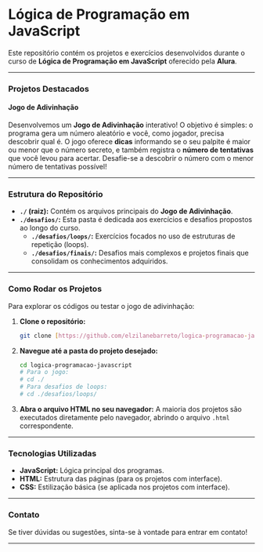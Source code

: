 # Lógica de Programação em JavaScript

Este repositório contém os projetos e exercícios desenvolvidos durante o curso de **Lógica de Programação em JavaScript** oferecido pela **Alura**.

---

### Projetos Destacados

#### Jogo de Adivinhação

Desenvolvemos um **Jogo de Adivinhação** interativo! O objetivo é simples: o programa gera um número aleatório e você, como jogador, precisa descobrir qual é. O jogo oferece **dicas** informando se o seu palpite é maior ou menor que o número secreto, e também registra o **número de tentativas** que você levou para acertar. Desafie-se a descobrir o número com o menor número de tentativas possível!

---

### Estrutura do Repositório

* **`./` (raiz):** Contém os arquivos principais do **Jogo de Adivinhação**.
* **`./desafios/`:** Esta pasta é dedicada aos exercícios e desafios propostos ao longo do curso.
    * **`./desafios/loops/`:** Exercícios focados no uso de estruturas de repetição (loops).
    * **`./desafios/finais/`:** Desafios mais complexos e projetos finais que consolidam os conhecimentos adquiridos.

---

### Como Rodar os Projetos

Para explorar os códigos ou testar o jogo de adivinhação:

1.  **Clone o repositório:**
    ```bash
    git clone [https://github.com/elzilanebarreto/logica-programacao-javascript.git](https://github.com/elzilanebarreto/logica-programacao-javascript.git)
    ```
2.  **Navegue até a pasta do projeto desejado:**
    ```bash
    cd logica-programacao-javascript
    # Para o jogo:
    # cd ./
    # Para desafios de loops:
    # cd ./desafios/loops/
    ```
3.  **Abra o arquivo HTML no seu navegador:**
    A maioria dos projetos são executados diretamente pelo navegador, abrindo o arquivo `.html` correspondente.

---

### Tecnologias Utilizadas

* **JavaScript:** Lógica principal dos programas.
* **HTML:** Estrutura das páginas (para os projetos com interface).
* **CSS:** Estilização básica (se aplicada nos projetos com interface).

---

### Contato

Se tiver dúvidas ou sugestões, sinta-se à vontade para entrar em contato!

---